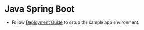 # Java Spring Boot
* Follow [Deployment Guide](https://identity-developer.cyberark.com/docs/sample-app-deployment-guide) to setup the sample app environment.